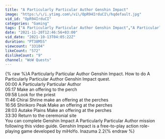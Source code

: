 ```yaml
---
title: "A Particularly Particular Author Genshin Impact"
image: "https:\/\/i.ytimg.com\/vi\/OpR94IrduCI\/hqdefault.jpg"
vid_id: "OpR94IrduCI"
categories: "Gaming"
tags: ["A Particularly Particular Author Genshin Impact","A Particularly Particular Author"]
date: "2021-11-20T12:46:56+03:00"
vid_date: "2021-10-13T04:05:22Z"
duration: "PT38M5S"
viewcount: "33104"
likeCount: "572"
dislikeCount: "9"
channel: "WoW Quests"
---
```

{% raw %}A Particularly Particular Author Genshin Impact. How to do A Particularly Particular Author Genshin Impact quest. <br />00:00 A Particularly Particular Author<br />05:17 Make an offering to the perch<br />09:58 Look for the priest<br />11:46 Chirai Shrine make an offering at the perches <br />16:56 Shirikoro Peak Make an offering at the perches <br />28:03 Autake Plains Make an offering at the perches <br />33:30 Return to the ceremonial site<br />You can complete Genshin Impact A Particularly Particular Author mission following this video guide. Genshin Impact is a free-to-play action role-playing game developed by miHoYo. Inazuma 2.2{% endraw %}
